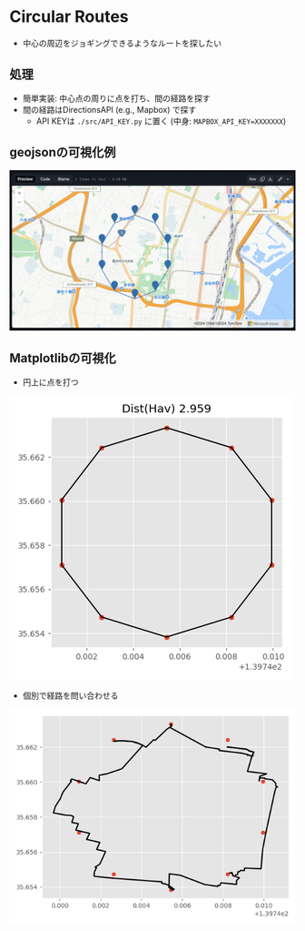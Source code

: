 # Circular Routes


- 中心の周辺をジョギングできるようなルートを探したい


## 処理

- 簡単実装: 中心点の周りに点を打ち、間の経路を探す
- 間の経路はDirectionsAPI (e.g., Mapbox) で探す
  - API KEYは `./src/API_KEY.py` に置く (中身: `MAPBOX_API_KEY=XXXXXXX`)

## geojsonの可視化例

![例の画像](vis-example.png)


## Matplotlibの可視化

- 円上に点を打つ

![例の画像(円)](example-circle.png)


- 個別で経路を問い合わせる

![例の画像(経路)](example.png)